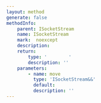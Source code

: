 ```yaml
---
layout: method
generate: false
methodInfo:
    parent: ISocketStream
    name: ISocketStream
    mark:  noexcept
    description: 
    return:
        type: '        '
        description: ''
    parameters:
        - name: move
          type: 'ISocketStream&&'
          default: 
          description: ''
---
```

